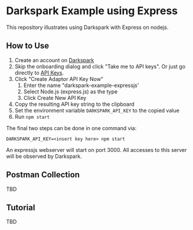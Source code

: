 # Darkspark Example using Express
This repository illustrates using Darkspark with Express on nodejs.

## How to Use
1. Create an account on [Darkspark](https://darkspark.io)
2. Skip the onboarding dialog and click "Take me to API keys". Or just go directly to [API Keys](https://darkspark.io/account/apikeys).
3. Click "Create Adaptor API Key Now"
   1. Enter the name "darkspark-example-expressjs'
   2. Select Node.js (express.js) as the type
   3. Click Create New API Key
4. Copy the resulting API key string to the clipboard
5. Set the environment variable `DARKSPARK_API_KEY` to the copied value
6. Run `npm start`

The final two steps can be done in one command via:
```shell
DARKSPARK_API_KEY=<insert key here> npm start
```
An expressjs webserver will start on port 3000. All accesses to this server will be observed by Darkspark.


## Postman Collection
TBD


## Tutorial
TBD
